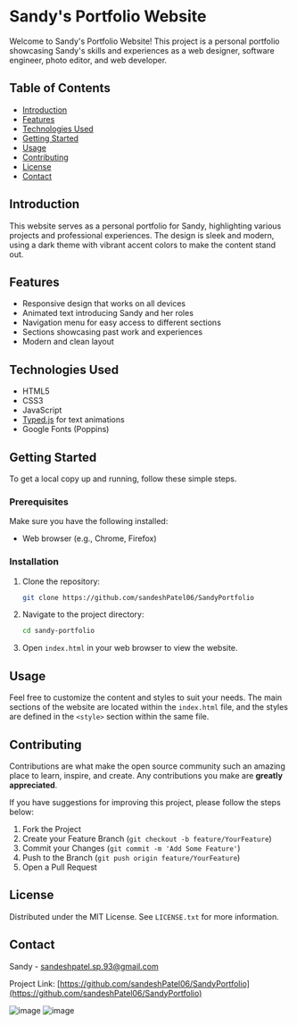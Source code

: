 # Sandy's Portfolio Website

Welcome to Sandy's Portfolio Website! This project is a personal portfolio showcasing Sandy's skills and experiences as a web designer, software engineer, photo editor, and web developer.

## Table of Contents

- [Introduction](#introduction)
- [Features](#features)
- [Technologies Used](#technologies-used)
- [Getting Started](#getting-started)
- [Usage](#usage)
- [Contributing](#contributing)
- [License](#license)
- [Contact](#contact)

## Introduction

This website serves as a personal portfolio for Sandy, highlighting various projects and professional experiences. The design is sleek and modern, using a dark theme with vibrant accent colors to make the content stand out.

## Features

- Responsive design that works on all devices
- Animated text introducing Sandy and her roles
- Navigation menu for easy access to different sections
- Sections showcasing past work and experiences
- Modern and clean layout

## Technologies Used

- HTML5
- CSS3
- JavaScript
- [Typed.js](https://github.com/mattboldt/typed.js/) for text animations
- Google Fonts (Poppins)

## Getting Started

To get a local copy up and running, follow these simple steps.

### Prerequisites

Make sure you have the following installed:

- Web browser (e.g., Chrome, Firefox)

### Installation

1. Clone the repository:
    ```sh
    git clone https://github.com/sandeshPatel06/SandyPortfolio
    ```
2. Navigate to the project directory:
    ```sh
    cd sandy-portfolio
    ```
3. Open `index.html` in your web browser to view the website.

## Usage

Feel free to customize the content and styles to suit your needs. The main sections of the website are located within the `index.html` file, and the styles are defined in the `<style>` section within the same file.

## Contributing

Contributions are what make the open source community such an amazing place to learn, inspire, and create. Any contributions you make are **greatly appreciated**.

If you have suggestions for improving this project, please follow the steps below:

1. Fork the Project
2. Create your Feature Branch (`git checkout -b feature/YourFeature`)
3. Commit your Changes (`git commit -m 'Add Some Feature'`)
4. Push to the Branch (`git push origin feature/YourFeature`)
5. Open a Pull Request

## License

Distributed under the MIT License. See `LICENSE.txt` for more information.

## Contact

Sandy - [sandeshpatel.sp.93@gmail.com](mailto:sandeshpatel.sp.93@gmail.com)

Project Link: [https://github.com/sandeshPatel06/SandyPortfolio](https://github.com/sandeshPatel06/SandyPortfolio)



![image](https://github.com/user-attachments/assets/b24d0003-5473-4f49-ae4a-4c4c5b6cf324)
![image](https://github.com/user-attachments/assets/36d4ffed-0fef-4e55-838e-653eced38f64)


